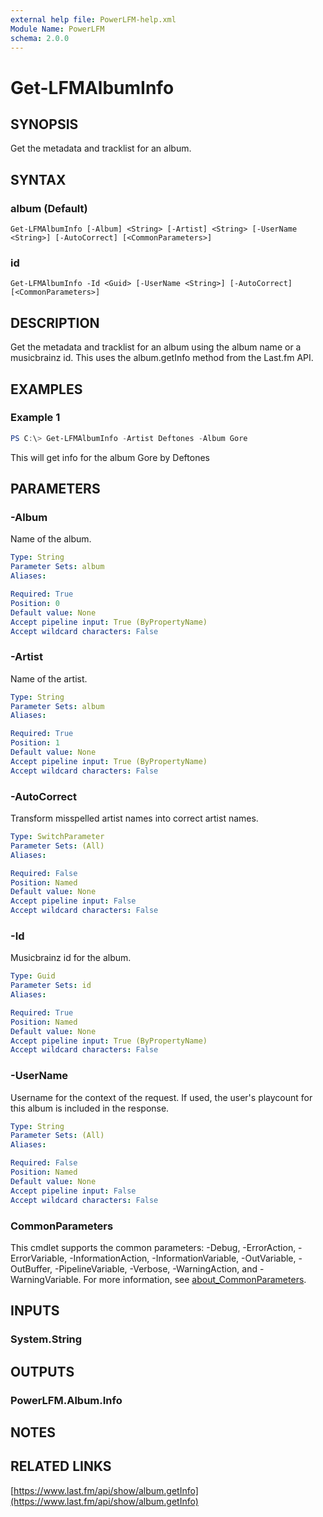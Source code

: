 ```yaml
---
external help file: PowerLFM-help.xml
Module Name: PowerLFM
schema: 2.0.0
---
```


# Get-LFMAlbumInfo

## SYNOPSIS
Get the metadata and tracklist for an album.

## SYNTAX

### album (Default)
```
Get-LFMAlbumInfo [-Album] <String> [-Artist] <String> [-UserName <String>] [-AutoCorrect] [<CommonParameters>]
```

### id
```
Get-LFMAlbumInfo -Id <Guid> [-UserName <String>] [-AutoCorrect] [<CommonParameters>]
```

## DESCRIPTION
Get the metadata and tracklist for an album using the album name or a musicbrainz id. This uses the album.getInfo method from the Last.fm API.

## EXAMPLES

### Example 1
```powershell
PS C:\> Get-LFMAlbumInfo -Artist Deftones -Album Gore
```

This will get info for the album Gore by Deftones

## PARAMETERS

### -Album
Name of the album.

```yaml
Type: String
Parameter Sets: album
Aliases:

Required: True
Position: 0
Default value: None
Accept pipeline input: True (ByPropertyName)
Accept wildcard characters: False
```

### -Artist
Name of the artist.

```yaml
Type: String
Parameter Sets: album
Aliases:

Required: True
Position: 1
Default value: None
Accept pipeline input: True (ByPropertyName)
Accept wildcard characters: False
```

### -AutoCorrect
Transform misspelled artist names into correct artist names.

```yaml
Type: SwitchParameter
Parameter Sets: (All)
Aliases:

Required: False
Position: Named
Default value: None
Accept pipeline input: False
Accept wildcard characters: False
```

### -Id
Musicbrainz id for the album.

```yaml
Type: Guid
Parameter Sets: id
Aliases:

Required: True
Position: Named
Default value: None
Accept pipeline input: True (ByPropertyName)
Accept wildcard characters: False
```

### -UserName
Username for the context of the request. If used, the user's playcount for this album is included in the response.

```yaml
Type: String
Parameter Sets: (All)
Aliases:

Required: False
Position: Named
Default value: None
Accept pipeline input: False
Accept wildcard characters: False
```

### CommonParameters
This cmdlet supports the common parameters: -Debug, -ErrorAction, -ErrorVariable, -InformationAction, -InformationVariable, -OutVariable, -OutBuffer, -PipelineVariable, -Verbose, -WarningAction, and -WarningVariable. For more information, see [about_CommonParameters](http://go.microsoft.com/fwlink/?LinkID=113216).

## INPUTS

### System.String

## OUTPUTS

### PowerLFM.Album.Info

## NOTES

## RELATED LINKS

[https://www.last.fm/api/show/album.getInfo](https://www.last.fm/api/show/album.getInfo)
